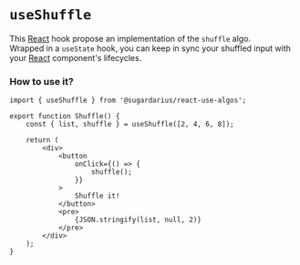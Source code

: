 # ```useShuffle```

This [React](https://reactjs.org/) hook propose an implementation of the `shuffle` algo. <br />
Wrapped in a `useState` hook, you can keep in sync your shuffled input with your [React](https://reactjs.org/) component's lifecycles.

### How to use it?
```tsx
import { useShuffle } from '@sugardarius/react-use-algos';

export function Shuffle() {
    const { list, shuffle } = useShuffle([2, 4, 6, 8]);

    return (
        <div>
            <button
                onClick={() => {
                    shuffle();
                }}
            >
                Shuffle it!
            </button>
            <pre>
                {JSON.stringify(list, null, 2)}
            </pre>
        </div>
    );
}
```